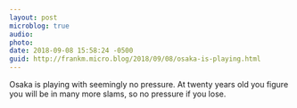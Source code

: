 ```yaml
---
layout: post
microblog: true
audio: 
photo: 
date: 2018-09-08 15:58:24 -0500
guid: http://frankm.micro.blog/2018/09/08/osaka-is-playing.html
---
```

Osaka is playing with seemingly no pressure. At twenty years old you figure you will be in many more slams, so no pressure if you lose. 
